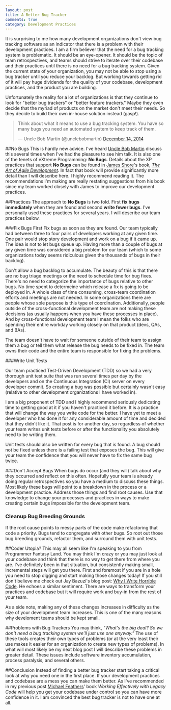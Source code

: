 ```yaml
---
layout: post
title: A Better Bug Tracker
comments: true
category: Development Practices
---
```

It is surprising to me how many development organizations don't view bug tracking software as an indicator that there is a problem with their development practices. I am a firm believer that the need for a bug tracking system is problematic. It should be an eye-opener. It should be the topic of team retrospectives, and teams should strive to iterate over their codebase and their practices until there is no need for a bug tracking system. Given the current state of your organization, you may not be able to stop using a bug tracker until you reduce your backlog. But working towards getting rid of it will pay huge dividends for the quality of your codebase, development practices, and the product you are building.  
<!--more-->  
Unfortunately the reality for a lot of organizations is that they continue to look for "better bug trackers" or "better feature trackers." Maybe they even decide that the myriad of products on the market don't meet their needs. So they decide to build their own in-house solution instead (gasp!).  

<blockquote class="twitter-tweet" lang="en"><p>Think about what it means to use a bug tracking system. You have so many bugs you need an automated system to keep track of them.</p>&mdash; Uncle Bob Martin (@unclebobmartin) <a href="https://twitter.com/unclebobmartin/status/544258609019125762">December 14, 2014</a></blockquote>
<script async src="//platform.twitter.com/widgets.js" charset="utf-8"></script>

##No Bugs
This is hardly new advice. I've heard [Uncle Bob Martin](https://twitter.com/unclebobmartin "Uncle Bob's Twitter") discuss this several times when I've had the pleasure to see him talk. It is also one of the tenets of eXtreme Programming: **No Bugs**. Details about the XP practices that support **No Bugs** can be found in [James Shore](http://www.jamesshore.com/ "James Shore's website")'s book, [*The Art of Agile Development*](http://www.jamesshore.com/Agile-Book/ "Website for The Art of Agile Development"). In fact that book will provide significantly more detail than I will describe here. I highly recommend reading it. The recommendations I'm making are really restating suggestions from his book since my team worked closely with James to improve our development practices. 


##Practices
The approach to **No Bugs** is two fold. First **fix bugs immediately** when they are found and second **write fewer bugs**. I've personally used these practices for several years. I will describe our team practices below.

###Fix Bugs First
Fix bugs as soon as they are found. Our team typically had between three to four pairs of developers working at any given time. One pair would stop story development and work on a bug if it came up. The idea is not to let bugs queue up. Having more than a couple of bugs at any given time was considered a big problem for our team (which to some organizations today seems ridiculous given the thousands of bugs in their backlog).  

Don't allow a bug backlog to accumulate. The beauty of this is that there are no bug triage meetings or the need to schedule time for bug fixes. There's no need to categorize the importance of bugs relative to other bugs. No time spent to determeine which release a fix is going to be deployed in. A whole class of time consuming, cross-team coordination efforts and meetings are not needed. In some organizations there are people whose sole purpose is this type of coordination. Additionally, people outside of the cross-functional development team are not making these decisions (as usually happens when you have these processes in place). And by cross-functional development team I mean the folks who are spending their entire workday working closely on that product (devs, QAs, and BAs).

The team doesn't have to wait for someone outside of their team to assign them a bug or tell them what release the bug needs to be fixed in. The team owns their code and the entire team is responsible for fixing the problems.


###Write Unit Tests

Our team practiced Test-Driven Development (TDD) so we had a very thorough unit test suite that was run several times per day by the developers and on the Continuous Integration (CI) server on every developer commit. So creating a bug was possible but certainly wasn't easy (relative to other development organizations I have worked in).  

I am a big proponent of TDD and I highly recommend seriously dedicating time to getting good at it if you haven't practiced it before. It is a practice that will change the way you write code for the better. I have yet to meet a developer who has done it for any considerable amount of time and decided that they didn't like it. That post is for another day, so regardless of whether your team writes unit tests before or after the functionality you absolutely need to be writing them.  

Unit tests should also be written for every bug that is found. A bug should not be fixed unless there is a failing test that exposes the bug. This will give your team the confidence that you will never have to fix the same bug twice.  

###Don't Accept Bugs
When bugs do occur (and they will) talk about why they occurred and reflect on this often. Hopefully your team is already doing regular retrospectives so you have a medium to discuss these things. Most likely these bugs will point to a breakdown in the process or a development practice. Address those things and find root causes. Use that knowledge to change your processes and practices in ways to make creating certain bugs impossible for the development team.

### Cleanup Bug Breeding Grounds
If the root cause points to messy parts of the code make refactoring that code a priority. Bugs tend to congregate with other bugs. So root out those bug breeding grounds, refactor them, and surround them with unit tests.

##Coder Utopia?
This may all seem like I'm speaking to you from Programmer Fantasy Land. You may think I'm crazy or you may just look at your codebase and think that there is no way to get there from where you are. I've definitely been in that situation, but consistently making small, incremental steps will get you there. First and foremost if you are in a hole you need to stop digging and start making those changes today! If you still don't believe me check out Jay Bazuzi's blog post: [Why I Write Horrible Code](http://jbazuzicode.blogspot.com/2015/01/why-i-write-horrible-code-and-so-can-you.html). He echoes a similar sentiment. There are ways to transform your practices and codebase but it will require work and buy-in from the rest of your team.   

As a side note, making any of these changes increases in difficulty as the size of your development team increases. This is one of the many reasons why develoment teams should be kept small.

##Problems with Bug Trackers
You may think, *"What's the big deal? So we don't need a bug tracking system we'll just use one anyway."* The use of these tools creates their own types of problems (or at the very least their use makes it easier for an organization to create new types of problems). In what will most likely be my  next blog post I will describe these problems in greater detail. These issues include software inventory accumulation, process paralysis, and several others.

##Conclusion
Instead of finding a better bug tracker start taking a critical look at why you need one in the first place. If your development practices and codebase are a mess you can make them better. As I've recommended in my previous post [Michael Feathers](https://twitter.com/mfeathers "Michael Feathers' twitter account")' book *Working Effectively with Legacy Code* will help you get your codebase under control so you can have more confidence in it. I am convinced the best bug tracker is not to have one at all.
